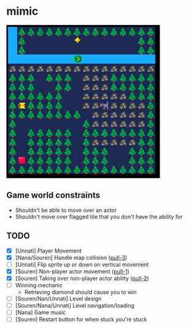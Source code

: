 # mimic

![demo3](images/demo3.gif)

## Game world constraints

- Shouldn't be able to move over an actor
- Shouldn't move over flagged tile that you don't have the ability for

## TODO

- [x] [Unnati] Player Movement
- [x] [Nana/Souren] Handle map collision ([pull-3](https://github.com/SourenP/mimic/pull/3))
- [ ] [Unnati] Flip sprite up or down on vertical movement
- [x] [Souren] Non-player actor movement ([pull-1](https://github.com/SourenP/mimic/pull/1))
- [x] [Souren] Taking over non-player actor ability ([pull-2](https://github.com/SourenP/mimic/pull/2))
- [ ] Winning mechanic
  - Retrieving diamond should cause you to win
- [ ] [Souren/Nan/Unnati] Level design
- [ ] [Souren/Nana/Unnati] Level navigation/loading
- [ ] [Nana] Game music
- [ ] [Souren] Restart button for when stuck you're stuck
